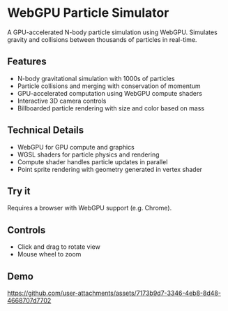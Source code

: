 # WebGPU Particle Simulator

A GPU-accelerated N-body particle simulation using WebGPU.
Simulates gravity and collisions between thousands of particles in real-time.

## Features

- N-body gravitational simulation with 1000s of particles
- Particle collisions and merging with conservation of momentum
- GPU-accelerated computation using WebGPU compute shaders
- Interactive 3D camera controls
- Billboarded particle rendering with size and color based on mass

## Technical Details

- WebGPU for GPU compute and graphics
- WGSL shaders for particle physics and rendering
- Compute shader handles particle updates in parallel
- Point sprite rendering with geometry generated in vertex shader

## Try it

Requires a browser with WebGPU support (e.g. Chrome).

## Controls

- Click and drag to rotate view
- Mouse wheel to zoom

## Demo

https://github.com/user-attachments/assets/7173b9d7-3346-4eb8-8d48-4668707d7702
